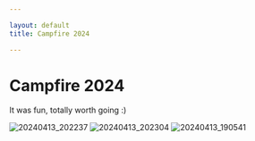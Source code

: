 ```yaml
---

layout: default
title: Campfire 2024

---
```


# Campfire 2024

It was fun, totally worth going :)

![20240413_202237](https://github.com/DSGsite/pel2024/assets/112738649/467306c3-7ee3-4f07-ae0c-efa2bdb43204)
![20240413_202304](https://github.com/DSGsite/pel2024/assets/112738649/e8f384c1-59c7-4567-b672-860ba2bf52b1)
![20240413_190541](https://github.com/DSGsite/pel2024/assets/112738649/f9b5e3e9-d049-46b4-a6d1-f8272a19fdc0)
